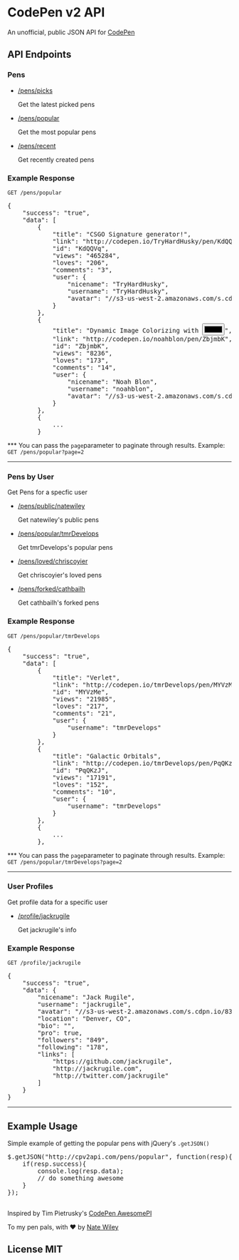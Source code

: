 # CodePen v2 API

An unofficial, public JSON API for [CodePen](http://codepen.io)

## API Endpoints

### Pens

*   [/pens/picks](/pens/picks)

    Get the latest picked pens

*   [/pens/popular](/pens/popular)

    Get the most popular pens

*   [/pens/recent](/pens/recent)

    Get recently created pens

### Example Response

`GET /pens/popular`

<pre>{
	"success": "true",
	"data": [
		{
			"title": "CSGO Signature generator!",
			"link": "http://codepen.io/TryHardHusky/pen/KdQQVq",
			"id": "KdQQVq",
			"views": "465284",
			"loves": "206",
			"comments": "3",
			"user": {
				"nicename": "TryHardHusky",
				"username": "TryHardHusky",
				"avatar": "//s3-us-west-2.amazonaws.com/s.cdpn.io/168485/profile/profile-80_5.jpg"
			}
		},
		{
			"title": "Dynamic Image Colorizing with <input type="color">",
			"link": "http://codepen.io/noahblon/pen/ZbjmbK",
			"id": "ZbjmbK",
			"views": "8236",
			"loves": "173",
			"comments": "14",
			"user": {
				"nicename": "Noah Blon",
				"username": "noahblon",
				"avatar": "//s3-us-west-2.amazonaws.com/s.cdpn.io/18515/profile/profile-80_3.jpg"
			}
		},
		{
			...
		}</pre>

*** You can pass the `page`parameter to paginate through results. Example: `GET /pens/popular?page=2`

* * *

### Pens by User

Get Pens for a specfic user

*   [/pens/public/natewiley](/pens/public/natewiley)

    Get natewiley's public pens

*   [/pens/popular/tmrDevelops](/pens/popular/tmrDevelops)

    Get tmrDevelops's popular pens

*   [/pens/loved/chriscoyier](/pens/loved/chriscoyier)

    Get chriscoyier's loved pens

*   [/pens/forked/cathbailh](/pens/forked/cathbailh)

    Get cathbailh's forked pens

### Example Response

`GET /pens/popular/tmrDevelops`

<pre>{
	"success": "true",
	"data": [
		{
			"title": "Verlet",
			"link": "http://codepen.io/tmrDevelops/pen/MYVzMe",
			"id": "MYVzMe",
			"views": "21985",
			"loves": "217",
			"comments": "21",
			"user": {
				"username": "tmrDevelops"
			}
		},
		{
			"title": "Galactic Orbitals",
			"link": "http://codepen.io/tmrDevelops/pen/PqQKzJ",
			"id": "PqQKzJ",
			"views": "17191",
			"loves": "152",
			"comments": "10",
			"user": {
				"username": "tmrDevelops"
			}
		},
		{
			...
		},
</pre>

*** You can pass the `page`parameter to paginate through results. Example: `GET /pens/popular/tmrDevelops?page=2`

* * *

### User Profiles

Get profile data for a specific user

*   [/profile/jackrugile](/profile/jackrugile)

    Get jackrugile's info

### Example Response

`GET /profile/jackrugile`

<pre>{
	"success": "true",
	"data": {
		"nicename": "Jack Rugile",
		"username": "jackrugile",
		"avatar": "//s3-us-west-2.amazonaws.com/s.cdpn.io/836/profile/profile-512_4.jpg",
		"location": "Denver, CO",
		"bio": "",
		"pro": true,
		"followers": "849",
		"following": "178",
		"links": [
			"https://github.com/jackrugile",
			"http://jackrugile.com",
			"http://twitter.com/jackrugile"
		]
	}
}
</pre>

* * *

## Example Usage

Simple example of getting the popular pens with jQuery's `.getJSON()`

<pre>$.getJSON("http://cpv2api.com/pens/popular", function(resp){
	if(resp.success){
		console.log(resp.data);
		// do something awesome
	}
});

</pre>

Inspired by Tim Pietrusky's [CodePen AwesomePI](https://github.com/TimPietrusky/codepen-awesomepi)

To my pen pals, with <span class="heart">♥</span> by [Nate Wiley](http://codepen.io/natewiley)

## License MIT